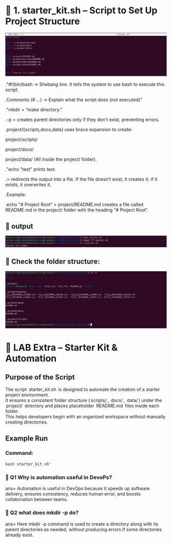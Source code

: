 # 🔧 1. starter_kit.sh – Script to Set Up Project Structure
![alt text](<../images/Screenshot from 2025-09-10 12-29-17.png>)

."#!/bin/bash → Shebang line. It tells the system to use bash to execute this script.

.Comments (# ...) → Explain what the script does (not executed)"

."mkdir = “make directory.”

.-p = creates parent directories only if they don’t exist, preventing errors.

.project/{scripts,docs,data} uses brace expansion to create:

project/scripts/

project/docs/

project/data/
(All inside 
the project/ folder).

."echo "text" prints text.

.>	⁠redirects the output into a file. If the file doesn’t exist, it creates it; if it exists, it overwrites it.

.Example:

  .echo "# Project Root" > project/README.md creates a file called README.md in the project/ folder with the heading “# Project Root”.



## 🔧 output
![alt text](<../images/Screenshot from 2025-09-10 12-39-05.png>)


## 🔧 Check the folder structure:

![alt text](<../images/Screenshot from 2025-09-10 12-49-14.png>)

# 🔧 LAB Extra – Starter Kit & Automation

## Purpose of the Script
The script ⁠ starter_kit.sh ⁠ is designed to automate the creation of a starter project environment.  
It ensures a consistent folder structure (⁠ scripts/ ⁠, ⁠ docs/ ⁠, ⁠ data/ ⁠) under the ⁠ project/ ⁠ directory and places placeholder ⁠ README.md ⁠ files inside each folder.  
This helps developers begin with an organized workspace without manually creating directories.

## Example Run

### Command:
```bash
bash starter_kit.sh"
```



### 🔧 Q1 Why is automation useful in DevoPs?
ans=
Automation is useful in DevOps because it speeds up software delivery, ensures consistency, reduces human error, and boosts collaboration between teams.

### 🔧 Q2 what does mkdir -p do?
ans=
Here mkdir -p command is used to create a directory along with its parent directories as needed, without producing errors if some directories already exist. 
